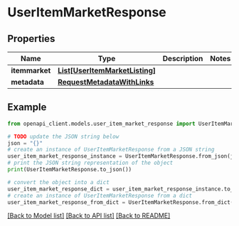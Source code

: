 # UserItemMarketResponse


## Properties

Name | Type | Description | Notes
------------ | ------------- | ------------- | -------------
**itemmarket** | [**List[UserItemMarketListing]**](UserItemMarketListing.md) |  | 
**metadata** | [**RequestMetadataWithLinks**](RequestMetadataWithLinks.md) |  | 

## Example

```python
from openapi_client.models.user_item_market_response import UserItemMarketResponse

# TODO update the JSON string below
json = "{}"
# create an instance of UserItemMarketResponse from a JSON string
user_item_market_response_instance = UserItemMarketResponse.from_json(json)
# print the JSON string representation of the object
print(UserItemMarketResponse.to_json())

# convert the object into a dict
user_item_market_response_dict = user_item_market_response_instance.to_dict()
# create an instance of UserItemMarketResponse from a dict
user_item_market_response_from_dict = UserItemMarketResponse.from_dict(user_item_market_response_dict)
```
[[Back to Model list]](../README.md#documentation-for-models) [[Back to API list]](../README.md#documentation-for-api-endpoints) [[Back to README]](../README.md)


